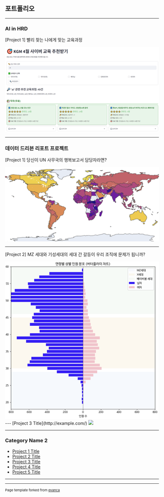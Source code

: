 ## 포트폴리오

---
### AI in HRD

[Project 1] 빨리 찾는 나에게 맞는 교육과정

<a href="https://kgm-course-recommender.streamlit.app/" target="_blank">
  <img src="images/그림3.png?raw=true"/>
</a>

---
### 데이터 드리븐 리포트 프로젝트

[Project 1] 당신이 UN 사무국의 행복보고서 담당자라면?

<a href="https://colab.research.google.com/drive/15EPsyA9vkEoNNCrDYDat4304kS780JOW#scrollTo=vsNLkbJCqXwb" target="_blank">
  <img src="images/그림1.png?raw=true"/>
</a>

---
[Project 2] MZ 세대와 기성세대의 세대 간 갈등이 우리 조직에 문제가 됩니까?

<a href="https://colab.research.google.com/drive/1zClqUvaDROHntndLc0ZVe56UwSxYANwq#scrollTo=uA15nHjT3FmY" target="_blank">
  <img src="images/그림2.png?raw=true"/>
</a>
---
[Project 3 Title](http://example.com/)
<img src="images/dummy_thumbnail.jpg?raw=true"/>

---

### Category Name 2

- [Project 1 Title](http://example.com/)
- [Project 2 Title](http://example.com/)
- [Project 3 Title](http://example.com/)
- [Project 4 Title](http://example.com/)
- [Project 5 Title](http://example.com/)

---




---
<p style="font-size:11px">Page template forked from <a href="https://github.com/evanca/quick-portfolio">evanca</a></p>
<!-- Remove above link if you don't want to attibute -->
